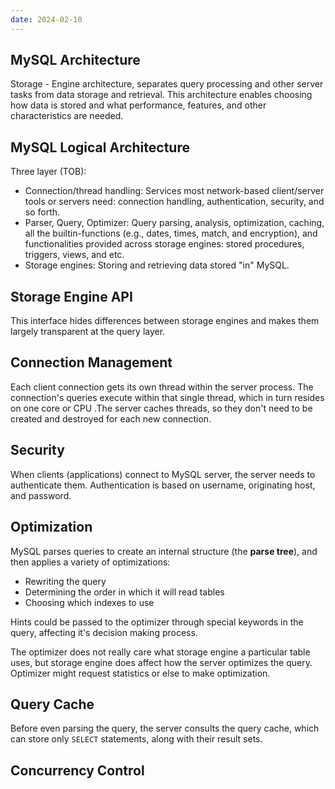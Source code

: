 ```yaml
---
date: 2024-02-10
---
```


## MySQL Architecture

Storage - Engine architecture, separates query processing and other server tasks from data storage and retrieval. This architecture enables choosing how data is stored and what performance, features, and other characteristics are needed.

## MySQL Logical Architecture

Three layer (TOB):

- Connection/thread handling: Services most network-based client/server tools or servers need: connection handling, authentication, security, and so forth.
- Parser, Query, Optimizer: Query parsing, analysis, optimization, caching, all the builtin-functions (e.g., dates, times, match, and encryption), and functionalities provided across storage engines: stored procedures, triggers, views, and etc.
- Storage engines: Storing and retrieving data stored "in" MySQL.

## Storage Engine API

This interface hides differences between storage engines and makes them largely transparent at the query layer.

## Connection Management

Each client connection gets its own thread within the server process. The connection's queries execute within that single thread, which in turn resides on one core or CPU .The server caches threads, so they don't need to be created and destroyed for each new connection.

## Security

When clients (applications) connect to MySQL server, the server needs to authenticate them. Authentication is based on username, originating host, and password.

## Optimization

MySQL parses queries to create an internal structure (the **parse tree**), and then applies a variety of optimizations:

- Rewriting the query
- Determining the order in which it will read tables
- Choosing which indexes to use

Hints could be passed to the optimizer through special keywords in the query, affecting it's decision making process.

The optimizer does not really care what storage engine a particular table uses, but storage engine does affect how the server optimizes the query. Optimizer might request statistics or else to make optimization.

## Query Cache

Before even parsing the query, the server consults the query cache, which can store only `SELECT` statements, along with their result sets.

## Concurrency Control

